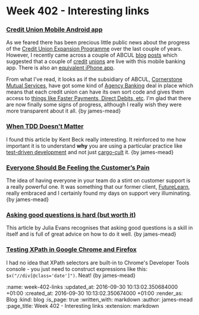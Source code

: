 Week 402 - Interesting links
============================

### [Credit Union Mobile Android app](https://play.google.com/store/apps/details?id=coop.cornerstone.cumobile)

As we feared there has been precious little public news about the progress of the [Credit Union Expansion Programme](https://github.com/freerange/bank/wiki/Credit-Union-Expansion-Project) over the last couple of years. However, I recently came across a couple of ABCUL [blog](http://abcul.org/media-and-research/news/view/738) [posts](http://abcul.org/media-and-research/news/view/741) which suggested that a couple of [credit](https://www.retailcure.org.uk/) [unions](https://www.elcu.co.uk/) are live with this mobile banking app. There is also an [equivalent iPhone app](https://itunes.apple.com/us/app/credit-union-mobile/id1064060797?mt=8).

From what I've read, it looks as if the subsidiary of ABCUL, [Cornerstone Mutual Services](http://cornerstone.coop/), have got some kind of [Agency Banking](https://github.com/freerange/bank/wiki/Agency-banking-services) deal in place which means that each credit union can have its own sort code and gives them access to [things like Faster Payments, Direct Debits, etc](https://github.com/freerange/bank/wiki/Payment-mechanisms). I'm glad that there are now finally some signs of progress, although I really wish they were more transparent about it all. {by james-mead}

### [When TDD Doesn't Matter](https://www.facebook.com/notes/kent-beck/when-tdd-doesnt-matter/797644973601702)

I found this article by Kent Beck really interesting. It reinforced to me how important it is to understand **why** you are using a particular practice like [test-driven development](https://en.wikipedia.org/wiki/Test-driven_development) and not just [cargo-cult](https://en.wikipedia.org/wiki/Cargo_cult) it. {by james-mead}

### [Everyone Should Be Feeling the Customer’s Pain](https://www.helpscout.net/blog/customer-pain/)

The idea of having everyone in your team do a stint on customer support is a really powerful one. It was something that our former client, [FutureLearn](https://www.futurelearn.com/), really embraced and I certainly found my days on support very illuminating. {by james-mead}

### [Asking good questions is hard (but worth it)](http://jvns.ca/blog/2016/08/31/asking-questions/)

This article by Julia Evans recognises that asking good questions is a skill in itself and is full of great advice on how to do it well. {by james-mead}

### [Testing XPath in Google Chrome and Firefox](https://afterthoughtsoftware.com/posts/Playing-with-XPath-in-Google-Chrome)

I had no idea that XPath selectors are built-in to Chrome's Developer Tools console - you just need to construct expressions like this: `$x("//div[@class='date']")`. Neat! {by james-mead}

:name: week-402-links
:updated_at: 2016-09-30 10:13:02.350684000 +01:00
:created_at: 2016-09-30 10:13:02.350674000 +01:00
:render_as: Blog
:kind: blog
:is_page: true
:written_with: markdown
:author: james-mead
:page_title: Week 402 - Interesting links
:extension: markdown
